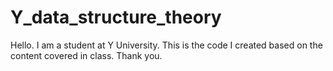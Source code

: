 # Y_data_structure_theory

Hello. I am a student at Y University. This is the code I created based on the content covered in class.
Thank you.
